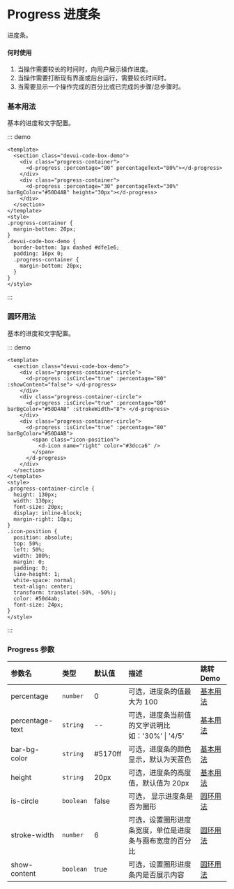 # Progress 进度条

进度条。

#### 何时使用

1. 当操作需要较长的时间时，向用户展示操作进度。
2. 当操作需要打断现有界面或后台运行，需要较长时间时。
3. 当需要显示一个操作完成的百分比或已完成的步骤/总步骤时。

### 基本用法

基本的进度和文字配置。

::: demo

```vue
<template>
  <section class="devui-code-box-demo">
    <div class="progress-container">
      <d-progress :percentage="80" percentageText="80%"></d-progress>
    </div>
    <div class="progress-container">
      <d-progress :percentage="30" percentageText="30%" barBgColor="#50D4AB" height="30px"></d-progress>
    </div>
  </section>
</template>
<style>
.progress-container {
  margin-bottom: 20px;
}
.devui-code-box-demo {
  border-bottom: 1px dashed #dfe1e6;
  padding: 16px 0;
  .progress-container {
    margin-bottom: 20px;
  }
}
</style>
```

:::

### 圆环用法

基本的进度和文字配置。

::: demo

```vue
<template>
  <section class="devui-code-box-demo">
    <div class="progress-container-circle">
      <d-progress :isCircle="true" :percentage="80" :showContent="false"> </d-progress>
    </div>
    <div class="progress-container-circle">
      <d-progress :isCircle="true" :percentage="80" barBgColor="#50D4AB" :strokeWidth="8"> </d-progress>
    </div>
    <div class="progress-container-circle">
      <d-progress :isCircle="true" :percentage="80" barBgColor="#50D4AB">
        <span class="icon-position">
          <d-icon name="right" color="#3dcca6" />
        </span>
      </d-progress>
    </div>
  </section>
</template>
<style>
.progress-container-circle {
  height: 130px;
  width: 130px;
  font-size: 20px;
  display: inline-block;
  margin-right: 10px;
}
.icon-position {
  position: absolute;
  top: 50%;
  left: 50%;
  width: 100%;
  margin: 0;
  padding: 0;
  line-height: 1;
  white-space: normal;
  text-align: center;
  transform: translate(-50%, -50%);
  color: #50d4ab;
  font-size: 24px;
}
</style>
```

:::

### Progress 参数

| 参数名          | 类型      | 默认值  | 描述                                                     | 跳转 Demo             |
| :-------------- | :-------- | :------ | :------------------------------------------------------- | :-------------------- |
| percentage      | `number`  | 0       | 可选，进度条的值最大为 100                               | [基本用法](#基本用法) |
| percentage-text | `string`  | --      | 可选，进度条当前值的文字说明比如：'30%' \| '4/5'         | [基本用法](#基本用法) |
| bar-bg-color    | `string`  | #5170ff | 可选，进度条的颜色显示，默认为天蓝色                     | [基本用法](#基本用法) |
| height          | `string`  | 20px    | 可选，进度条的高度值，默认值为 20px                      | [基本用法](#基本用法) |
| is-circle       | `boolean` | false   | 可选， 显示进度条是否为圈形                              | [圆环用法](#圆环用法) |
| stroke-width    | `number`  | 6       | 可选，设置圈形进度条宽度，单位是进度条与画布宽度的百分比 | [圆环用法](#圆环用法) |
| show-content    | `boolean` | true    | 可选，设置圈形进度条内是否展示内容                       | [圆环用法](#圆环用法) |
